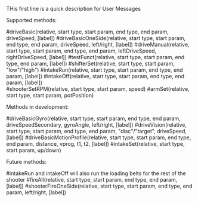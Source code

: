 THis first line is a quick description for User Messages

Supported methods:

#driveBasic(relative, start type, start param, end type, end param, driveSpeed, [label])
#driveBasicOneSide(relative, start type, start param, end type, end param, driveSpeed, left/right, [label])
#driveManual(relative, start type, start param, end type, end param, leftDriveSpeed, rightDriveSpeed, [label])
#testFunct(relative, start type, start param, end type, end param, [label])
#shifterSet(relative, start type, start param, "low"/"high")
#intakeRun(relative, start type, start param, end type, end param, [label])
#intakeOff(relative, start type, start param, end type, end param, [label])\
#shooterSetRPM(relative, start type, start param, speed)
#armSet(relative, start type, start param, potPosition)

Methods in development:

#driveBasicGyro(relative, start type, start param, end type, end param, driveSpeedSecondary, gyroAngle, left/right, [label])
#driveVision(relative, start type, start param, end type, end param, "disc"/"target", driveSpeed, [label])
#driveBasicMotionProfile(relative, start type, start param, end type, end param, distance, vprog, t1, t2, [label])
#intakeSet(relative, start type, start param, up/down)

Future methods:

#intakeRun and intakeOff will also run the loading belts for the rest of the shooter
#fireAll(relative, start type, start param, end type, end param, [label])
#shooterFireOneSide(relative, start type, start param, end type, end param, left/right, [label])